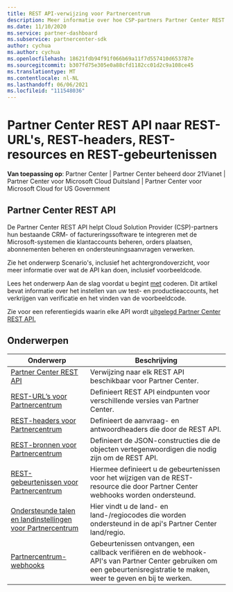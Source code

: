 ```yaml
---
title: REST API-verwijzing voor Partnercentrum
description: Meer informatie over hoe CSP-partners Partner Center REST API's kunnen gebruiken om hun CRM- en factureringssoftware te integreren met Microsoft-systemen om klantaccounts beter te beheren.
ms.date: 11/10/2020
ms.service: partner-dashboard
ms.subservice: partnercenter-sdk
author: cychua
ms.author: cychua
ms.openlocfilehash: 18621fdb94f91f066b69a11f7d557410d653787e
ms.sourcegitcommit: b307fd75e305e0a88cfd1182cc01d2c9a108ce45
ms.translationtype: MT
ms.contentlocale: nl-NL
ms.lasthandoff: 06/06/2021
ms.locfileid: "111548036"
---
```

# <a name="partner-center-rest-api-reference-to-rest-urls-rest-headers-rest-resources-and-rest-events"></a>Partner Center REST API naar REST-URL's, REST-headers, REST-resources en REST-gebeurtenissen

**Van toepassing op**: Partner Center | Partner Center beheerd door 21Vianet | Partner Center voor Microsoft Cloud Duitsland | Partner Center voor Microsoft Cloud for US Government

## <a name="partner-center-rest-api"></a>Partner Center REST API

De Partner Center REST API helpt Cloud Solution Provider (CSP)-partners hun bestaande CRM- of factureringssoftware te integreren met de Microsoft-systemen die klantaccounts beheren, orders plaatsen, abonnementen beheren en ondersteuningsaanvragen verwerken.

Zie het onderwerp Scenario's, inclusief het achtergrondoverzicht, voor meer informatie over wat de API kan doen, inclusief voorbeeldcode. [](scenarios.md)

Lees het onderwerp Aan de slag voordat u begint [met](get-started.md) coderen. Dit artikel bevat informatie over het instellen van uw test- en productieaccounts, het verkrijgen van verificatie en het vinden van de voorbeeldcode.

Zie voor een referentiegids waarin elke API wordt [uitgelegd Partner Center REST API.](/rest/api/partner-center-rest/)

## <a name="topics"></a>Onderwerpen

| Onderwerp | Beschrijving |
| ----- | ----------- |
| [Partner Center REST API](/rest/api/partner-center-rest/) | Verwijzing naar elk REST API beschikbaar voor Partner Center. |
| [REST-URL’s voor Partnercentrum](partner-center-rest-urls.md) | Definieert REST API eindpunten voor verschillende versies van Partner Center. |
| [REST-headers voor Partnercentrum](headers.md) | Definieert de aanvraag- en antwoordheaders die door de REST API. |
| [REST-bronnen voor Partnercentrum](partner-center-rest-resources.md) | Definieert de JSON-constructies die de objecten vertegenwoordigen die nodig zijn om de REST API. |
| [REST-gebeurtenissen voor Partnercentrum](partner-center-webhook-events.md) | Hiermee definieert u de gebeurtenissen voor het wijzigen van de REST-resource die door Partner Center webhooks worden ondersteund. |
| [Ondersteunde talen en landinstellingen voor Partnercentrum](partner-center-supported-languages-and-locales.md) | Hier vindt u de land- en land-/regiocodes die worden ondersteund in de api's Partner Center land/regio. |
| [Partnercentrum-webhooks](partner-center-webhooks.md) | Gebeurtenissen ontvangen, een callback verifiëren en de webhook-API's van Partner Center gebruiken om een gebeurtenisregistratie te maken, weer te geven en bij te werken. |
